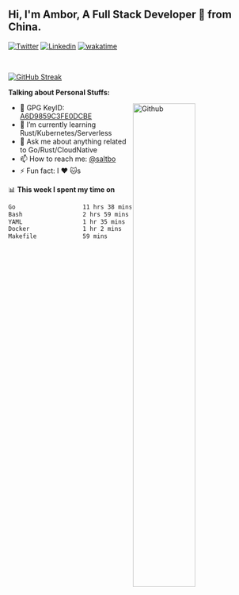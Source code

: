 ## Hi, I'm Ambor, A Full Stack Developer 🚀 from China.

[![Twitter](https://img.shields.io/badge/-saltbo-1ca0f1?style=flat&logo=twitter&logoColor=white)](https://twitter.com/rdsaltbo)
[![Linkedin](https://img.shields.io/badge/-saltbo-blue?style=flat&logo=Linkedin&logoColor=white)](https://www.linkedin.com/in/saltbo/)
[![wakatime](https://wakatime.com/badge/user/f82b1c77-faab-48cd-aef5-a12c0aff104b.svg)](https://wakatime.com/@f82b1c77-faab-48cd-aef5-a12c0aff104b)

&nbsp;  

[![GitHub Streak](http://github-readme-streak-stats.herokuapp.com?user=saltbo&hide_border=true&date_format=M%20j%5B%2C%20Y%5D)](https://git.io/streak-stats)

**Talking about Personal Stuffs:**
<!-- Any image aligned to the right. Beware the width  -->
<img width="50%" align="right" alt="Github" src="https://raw.githubusercontent.com/saltbo/saltbo/master/images/git-header.svg" />

- 🤘 GPG KeyID: [A6D9859C3FE0DCBE](https://saltbo.cn/pgp_keys.asc)
- 🌱 I’m currently learning Rust/Kubernetes/Serverless
- 💬 Ask me about anything related to Go/Rust/CloudNative
- 📫 How to reach me: [@saltbo](https://t.me/saltbo)
- ⚡ Fun fact: I :heart: :cat:s


📊 **This week I spent my time on**
<!--START_SECTION:waka-->

```txt
Go                   11 hrs 38 mins  ██████████████░░░░░░░░░░░   55.43 %
Bash                 2 hrs 59 mins   ███▓░░░░░░░░░░░░░░░░░░░░░   14.24 %
YAML                 1 hr 35 mins    ██░░░░░░░░░░░░░░░░░░░░░░░   07.57 %
Docker               1 hr 2 mins     █▒░░░░░░░░░░░░░░░░░░░░░░░   04.92 %
Makefile             59 mins         █▒░░░░░░░░░░░░░░░░░░░░░░░   04.74 %
```

<!--END_SECTION:waka-->
